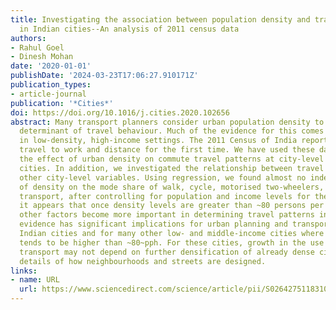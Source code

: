 ```yaml
---
title: Investigating the association between population density and travel patterns
  in Indian cities--An analysis of 2011 census data
authors:
- Rahul Goel
- Dinesh Mohan
date: '2020-01-01'
publishDate: '2024-03-23T17:06:27.910171Z'
publication_types:
- article-journal
publication: '*Cities*'
doi: https://doi.org/10.1016/j.cities.2020.102656
abstract: Many transport planners consider urban population density to be a significant
  determinant of travel behaviour. Much of the evidence for this comes from research
  in low-density, high-income settings. The 2011 Census of India reported mode of
  travel to work and distance for the first time. We have used these data to investigate
  the effect of urban density on commute travel patterns at city-level for Indian
  cities. In addition, we investigated the relationship between travel behaviour and
  other city-level variables. Using regression, we found almost no independent effect
  of density on the mode share of walk, cycle, motorised two-wheelers, cars and public
  transport, after controlling for population and income levels for the cities. Further,
  it appears that once density levels are greater than ~80 persons per hectare (pph),
  other factors become more important in determining travel patterns in cities. This
  evidence has significant implications for urban planning and transport policy in
  Indian cities and for many other low- and middle-income cities where average density
  tends to be higher than ~80~pph. For these cities, growth in the use of sustainable
  transport may not depend on further densification of already dense cities, but on
  details of how neighbourhoods and streets are designed.
links:
- name: URL
  url: https://www.sciencedirect.com/science/article/pii/S026427511831031X
---
```

